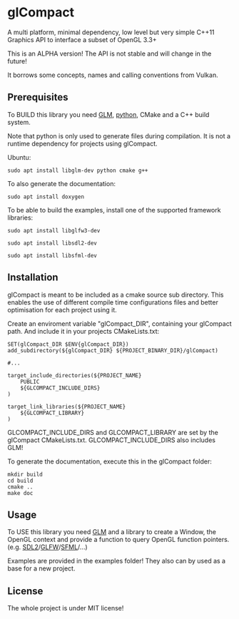 # glCompact
A multi platform, minimal dependency, low level but very simple C++11 Graphics API to interface a subset of OpenGL 3.3+

This is an ALPHA version! The API is not stable and will change in the future!

It borrows some concepts, names and calling conventions from Vulkan.

## Prerequisites

To BUILD this library you need [GLM](https://github.com/g-truc/glm), [python](https://www.python.org), CMake and a C++ build system.

Note that python is only used to generate files during compilation. It is not a runtime dependency for projects using glCompact.

Ubuntu:

```
sudo apt install libglm-dev python cmake g++
```

To also generate the documentation:

```
sudo apt install doxygen
```

To be able to build the examples, install one of the supported framework libraries:

```
sudo apt install libglfw3-dev
```

```
sudo apt install libsdl2-dev
```

```
sudo apt install libsfml-dev
```

## Installation

glCompact is meant to be included as a cmake source sub directory. This enables the use of different compile time configurations files and better optimisation for each project using it.

Create an enviroment variable "glCompact_DIR", containing your glCompact path. And include it in your projects CMakeLists.txt:
```
SET(glCompact_DIR $ENV{glCompact_DIR})
add_subdirectory(${glCompact_DIR} ${PROJECT_BINARY_DIR}/glCompact)

#...

target_include_directories(${PROJECT_NAME}
    PUBLIC
    ${GLCOMPACT_INCLUDE_DIRS}
)

target_link_libraries(${PROJECT_NAME}
    ${GLCOMPACT_LIBRARY}
)

```

GLCOMPACT_INCLUDE_DIRS and GLCOMPACT_LIBRARY are set by the glCompact CMakeLists.txt. GLCOMPACT_INCLUDE_DIRS also includes GLM!


To generate the documentation, execute this in the glCompact folder:

```
mkdir build
cd build
cmake ..
make doc
```

## Usage

To USE this library you need [GLM](https://github.com/g-truc/glm) and a library to create a Window, the OpenGL context and provide a function to query OpenGL function pointers. (e.g. [SDL2](https://www.libsdl.org)/[GLFW](https://www.glfw.org/)/[SFML](https://www.sfml-dev.org/)/...)

Examples are provided in the examples folder! They also can by used as a base for a new project.

## License

The whole project is under MIT license!
